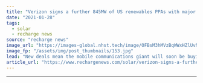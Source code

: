 ```yaml
---
title: "Verizon signs a further 845MW of US renewables PPAs with major solar developers"
date: "2021-01-28"
tags: 
  - solar
  - recharge news
source: "recharge news"
image_url: "https://images-global.nhst.tech/image/OFBsM3hMVzBqWWxHZlUvNE1SOGp5TjlHOGQ5aHlqTndPcDdmVmgxejhYcz0=/nhst/binary/ea98035967b84f419e0b171e8b2079c6"
image_fp: "/assets/img/post_thumbnails/153.jpg"
lead: "New deals mean the mobile communications giant will soon be buying 1.7GW of wind and solar power"
article_url: "https://www.rechargenews.com/solar/verizon-signs-a-further-845mw-of-us-renewables-ppas-with-major-solar-developers/2-1-953497"
---
```


---
